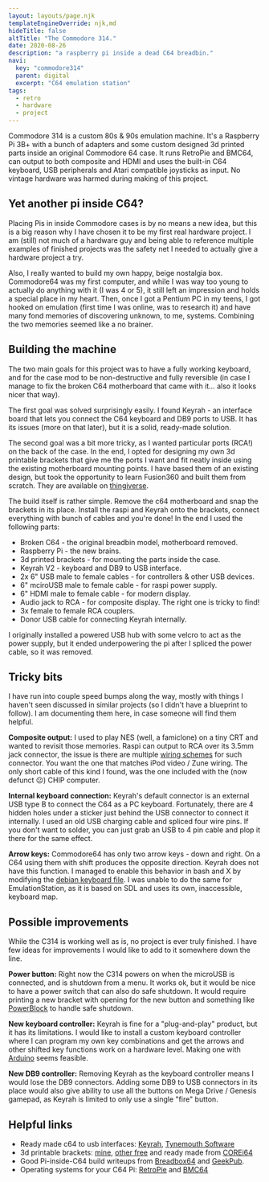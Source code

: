 ```yaml
---
layout: layouts/page.njk
templateEngineOverride: njk,md
hideTitle: false
altTitle: "The Commodore 314."
date: 2020-08-26
description: "a raspberry pi inside a dead C64 breadbin."
navi:
  key: "commodore314"
  parent: digital
  excerpt: "C64 emulation station"
tags:
  - retro 
  - hardware
  - project
---
```


Commodore 314 is a custom 80s & 90s emulation machine. It's a Raspberry Pi 3B+ with a bunch of adapters and some custom designed 3d printed parts inside an original Commodore 64 case. It runs RetroPie and BMC64, can output to both composite and HDMI and uses the built-in C64 keyboard, USB peripherals and Atari compatible joysticks as input. No vintage hardware was harmed during making of this project.

## Yet another pi inside C64?
Placing Pis in inside Commodore cases is by no means a new idea, but this is a big reason why I have chosen it to be my first real hardware project. I am (still) not much of a hardware guy and being able to reference multiple examples of finished projects was the safety net I needed to actually give a hardware project a try.

Also, I really wanted to build my own happy, beige nostalgia box. Commodore64 was my first computer, and while I was way too young to actually do anything with it (I was 4 or 5), it still left an impression and holds a special place in my heart. Then, once I got a Pentium PC in my teens, I got hooked on emulation (first time I was online, was to research it) and have many fond memories of discovering unknown, to me, systems. Combining the two memories seemed like a no brainer. 

## Building the machine
The two main goals for this project was to have a fully working keyboard, and for the case mod to be non-destructive and fully reversible (in case I manage to fix the broken C64 motherboard that came with it… also it looks nicer that way).

The first goal was solved surprisingly easily. I found Keyrah - an interface board that lets you connect the C64 keyboard and DB9 ports to USB. It has its issues (more on that later), but it is a solid, ready-made solution.

The second goal was a bit more tricky, as I wanted particular ports (RCA!) on the back of the case. In the end, I opted for designing my own 3d printable brackets that give me the ports I want and fit neatly inside using the existing motherboard mounting points. I have based them of an existing design, but took the opportunity to learn Fusion360 and built them from scratch. They are available on [thingiverse](https://www.thingiverse.com/thing:3691730).

The build itself is rather simple. Remove the c64 motherboard and snap the brackets in its place. Install the raspi and Keyrah onto the brackets, connect everything with bunch of cables and you're done! In the end I used the following parts:
* Broken C64 - the original breadbin model, motherboard removed.
* Raspberry Pi - the new brains.
* 3d printed brackets - for mounting the parts inside the case.
* Keyrah V2 - keyboard and DB9 to USB interface.
* 2x 6" USB male to female cables - for controllers & other USB devices.
* 6" mciroUSB male to female cable - for raspi power supply.
* 6" HDMI male to female cable - for modern display.
* Audio jack to RCA - for composite display. The right one is tricky to find!
* 3x female to female RCA couplers.
* Donor USB cable for connecting Keyrah internally.

I originally installed a powered USB hub with some velcro to act as the power supply, but it ended underpowering the pi after I spliced the power cable, so it was removed.

## Tricky bits
I have run into couple speed bumps along the way, mostly with things I haven't seen discussed in similar projects (so I didn't have a blueprint to follow). I am documenting them here, in case someone will find them helpful.

**Composite output:** I used to play NES (well, a famiclone) on a tiny CRT and wanted to revisit those memories. Raspi can output to RCA over its 3.5mm jack connector, the issue is there are multiple [wiring schemes](https://www.raspberrypi-spy.co.uk/2014/07/raspberry-pi-model-b-3-5mm-audiovideo-jack/) for such connector. You want the one that matches iPod video / Zune wiring. The only short cable of this kind I found, was the one included with the (now defunct ☹) CHIP computer.

**Internal keyboard connection:** Keyrah's default connector is an external USB type B to connect the C64 as a PC keyboard. Fortunately, there are 4 hidden holes under a sticker just behind the USB connector to connect it internally. I used an old USB charging cable and spliced four wire pins. If you don't want to solder, you can just grab an USB to 4 pin cable and plop it there for the same effect.

**Arrow keys:** Commodore64 has only two arrow keys - down and right. On a C64 using them with shift produces the opposite direction. Keyrah does not have this function. I managed to enable this behavior in bash and X by modifying the [debian keyboard file](https://manpages.debian.org/testing/keyboard-configuration/keyboard.5.en.html#FILES). I was unable to do the same for EmulationStation, as it is based on SDL and uses its own, inaccessible, keyboard map. 

## Possible improvements
While the C314 is working well as is, no project is ever truly finished. I have few ideas for improvements I would like to add to it somewhere down the line.

**Power button:** Right now the C314 powers on when the microUSB is connected, and is shutdown from a menu. It works ok, but it would be nice to have a power switch that can also do safe shutdown. It would require printing a new bracket with opening for the new button and something like  [PowerBlock](https://www.petrockblock.com/2015/07/04/powerblock-another-power-switch-for-the-raspberry-pi/) to handle safe shutdown.

**New keyboard controller:** Keyrah is fine for a "plug-and-play" product, but it has its limitations. I would like to install a custom keyboard controller where I can program my own key combinations and get the arrows and other shifted key functions work on a hardware level. Making one with [Arduino](http://biosrhythm.com/?p=910) seems feasible.

**New DB9 controller:** Removing Keyrah as the keyboard controller means I would lose the DB9 connectors. Adding some DB9 to USB connectors in its place would also give ability to use all the buttons on Mega Drive / Genesis gamepad, as Keyrah is limited to only use a single "fire" button.

## Helpful links
* Ready made c64 to usb interfaces: [Keyrah](http://wiki.icomp.de/wiki/Keyrah_V2), [Tynemouth Software](http://blog.tynemouthsoftware.co.uk/2016/05/commodore-usb-keyboard-kits.html)
* 3d printable brackets: [mine](https://www.thingiverse.com/thing:3691730), [other free](https://www.thingiverse.com/thing:2852922/remixes)  and ready made from [COREi64](https://corei64.com/shop/index.php?route=product/category&path=66) 
* Good Pi-inside-C64 build writeups from [Breadbox64](https://www.breadbox64.com/blog/the-c64-retropie-mod/) and [GeekPub](https://www.thegeekpub.com/13651/raspberry-pi-commodore-64/).
* Operating systems for your C64 Pi: [RetroPie](https://retropie.org.uk/) and [BMC64](http://accentual.com/bmc64/)
